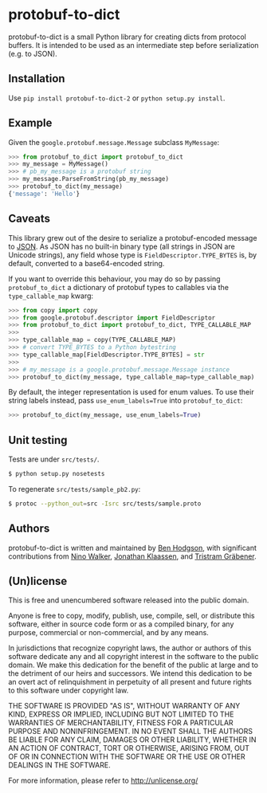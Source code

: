 # protobuf-to-dict

protobuf-to-dict is a small Python library for creating dicts from protocol
buffers. It is intended to be used as an intermediate step before
serialization (e.g. to JSON).

## Installation

Use `pip install protobuf-to-dict-2` or `python setup.py install`.

## Example

Given the `google.protobuf.message.Message` subclass `MyMessage`:

```python
>>> from protobuf_to_dict import protobuf_to_dict
>>> my_message = MyMessage()
>>> # pb_my_message is a protobuf string
>>> my_message.ParseFromString(pb_my_message)
>>> protobuf_to_dict(my_message)
{'message': 'Hello'}
```

## Caveats

This library grew out of the desire to serialize a protobuf-encoded message to
[JSON](http://json.org/). As JSON has no built-in binary type (all strings in
JSON are Unicode strings), any field whose type is
`FieldDescriptor.TYPE_BYTES` is, by default, converted to a base64-encoded
string.

If you want to override this behaviour, you may do so by passing
`protobuf_to_dict` a dictionary of protobuf types to callables via the
`type_callable_map` kwarg:

```python
>>> from copy import copy
>>> from google.protobuf.descriptor import FieldDescriptor
>>> from protobuf_to_dict import protobuf_to_dict, TYPE_CALLABLE_MAP
>>>
>>> type_callable_map = copy(TYPE_CALLABLE_MAP)
>>> # convert TYPE_BYTES to a Python bytestring
>>> type_callable_map[FieldDescriptor.TYPE_BYTES] = str
>>>
>>> # my_message is a google.protobuf.message.Message instance
>>> protobuf_to_dict(my_message, type_callable_map=type_callable_map)
```

By default, the integer representation is used for enum values. To use their
string labels instead, pass `use_enum_labels=True` into `protobuf_to_dict`:

```python
>>> protobuf_to_dict(my_message, use_enum_labels=True)
```

## Unit testing

Tests are under `src/tests/`.

```sh
$ python setup.py nosetests
```

To regenerate `src/tests/sample_pb2.py`:

```sh
$ protoc --python_out=src -Isrc src/tests/sample.proto
```

## Authors

protobuf-to-dict is written and maintained by
[Ben Hodgson](http://benhodgson.com/), with significant contributions from
[Nino Walker](https://github.com/ninowalker),
[Jonathan Klaassen](https://github.com/jaklaassen), and
[Tristram Gräbener](http://blog.tristramg.eu/).

## (Un)license

This is free and unencumbered software released into the public domain.

Anyone is free to copy, modify, publish, use, compile, sell, or distribute
this software, either in source code form or as a compiled binary, for any
purpose, commercial or non-commercial, and by any means.

In jurisdictions that recognize copyright laws, the author or authors of this
software dedicate any and all copyright interest in the software to the public
domain. We make this dedication for the benefit of the public at large and to
the detriment of our heirs and successors. We intend this dedication to be an
overt act of relinquishment in perpetuity of all present and future rights to
this software under copyright law.

THE SOFTWARE IS PROVIDED "AS IS", WITHOUT WARRANTY OF ANY KIND, EXPRESS OR
IMPLIED, INCLUDING BUT NOT LIMITED TO THE WARRANTIES OF MERCHANTABILITY,
FITNESS FOR A PARTICULAR PURPOSE AND NONINFRINGEMENT. IN NO EVENT SHALL THE
AUTHORS BE LIABLE FOR ANY CLAIM, DAMAGES OR OTHER LIABILITY, WHETHER IN AN
ACTION OF CONTRACT, TORT OR OTHERWISE, ARISING FROM, OUT OF OR IN CONNECTION
WITH THE SOFTWARE OR THE USE OR OTHER DEALINGS IN THE SOFTWARE.

For more information, please refer to <http://unlicense.org/>
